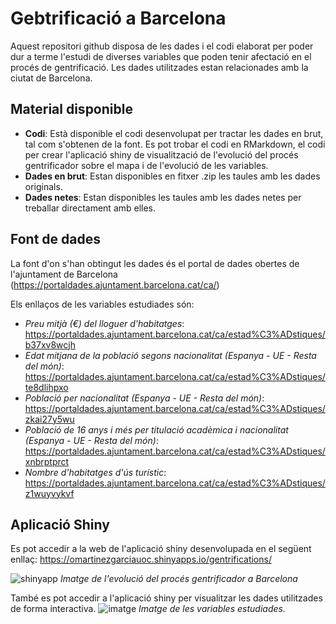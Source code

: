 # Gebtrificació a Barcelona
Aquest repositori github disposa de les dades i el codi elaborat per poder dur a terme l'estudi de diverses variables que poden tenir afectació en el procés de gentrificació. Les dades utilitzades estan relacionades amb la ciutat de Barcelona.

## Material disponible
- **Codi**: Està disponible el codi desenvolupat per tractar les dades en brut, tal com s'obtenen de la font. Es pot trobar el codi en RMarkdown, el codi per crear l'aplicació shiny de visualització de l'evolució del procés gentrificador sobre el mapa i de l'evolució de les variables.
- **Dades en brut**: Estan disponibles en fitxer .zip les taules amb les dades originals.
- **Dades netes**: Estan disponibles les taules amb les dades netes per treballar directament amb elles.

## Font de dades
La font d'on s'han obtingut les dades és el portal de dades obertes de l'ajuntament de Barcelona (https://portaldades.ajuntament.barcelona.cat/ca/)

Els enllaços de les variables estudiades són:
- *Preu mitjà (€) del lloguer d'habitatges*: https://portaldades.ajuntament.barcelona.cat/ca/estad%C3%ADstiques/b37xv8wcjh
- *Edat mitjana de la població segons nacionalitat (Espanya - UE - Resta del món)*: https://portaldades.ajuntament.barcelona.cat/ca/estad%C3%ADstiques/te8dlihpxo
- *Població per nacionalitat (Espanya - UE - Resta del món)*: https://portaldades.ajuntament.barcelona.cat/ca/estad%C3%ADstiques/zkai27y5wu
- *Població de 16 anys i més per titulació acadèmica i nacionalitat (Espanya - UE - Resta del món)*: https://portaldades.ajuntament.barcelona.cat/ca/estad%C3%ADstiques/xnbrptprct
- *Nombre d'habitatges d'ús turístic*: https://portaldades.ajuntament.barcelona.cat/ca/estad%C3%ADstiques/z1wuyvykvf

## Aplicació Shiny
Es pot accedir a la web de l'aplicació shiny desenvolupada en el següent enllaç: https://omartinezgarciauoc.shinyapps.io/gentrifications/

![shinyapp](https://github.com/Gamaor4/gentrification_bcn.TFM/assets/150432861/74cc2b36-b85f-4fef-9701-cd5a99402950)
*Imatge de l'evolució del procés gentrificador a Barcelona*

També es pot accedir a l'aplicació shiny per visualitzar les dades utilitzades de forma interactiva.
![imatge](https://github.com/Gamaor4/gentrification_bcn.TFM/assets/150432861/7d300ced-a8e1-4b7d-aa7d-e3653159bb23)
*Imatge de les variables estudiades.*
